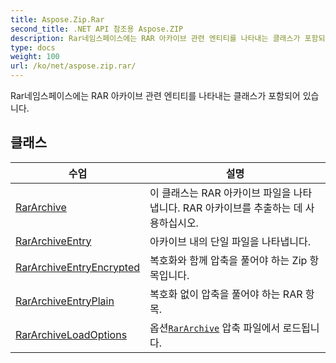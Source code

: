 ```yaml
---
title: Aspose.Zip.Rar
second_title: .NET API 참조용 Aspose.ZIP
description: Rar네임스페이스에는 RAR 아카이브 관련 엔티티를 나타내는 클래스가 포함되어 있습니다.
type: docs
weight: 100
url: /ko/net/aspose.zip.rar/
---
```

Rar네임스페이스에는 RAR 아카이브 관련 엔티티를 나타내는 클래스가 포함되어 있습니다.

## 클래스

| 수업 | 설명 |
| --- | --- |
| [RarArchive](./rararchive/) | 이 클래스는 RAR 아카이브 파일을 나타냅니다. RAR 아카이브를 추출하는 데 사용하십시오. |
| [RarArchiveEntry](./rararchiveentry/) | 아카이브 내의 단일 파일을 나타냅니다. |
| [RarArchiveEntryEncrypted](./rararchiveentryencrypted/) | 복호화와 함께 압축을 풀어야 하는 Zip 항목입니다. |
| [RarArchiveEntryPlain](./rararchiveentryplain/) | 복호화 없이 압축을 풀어야 하는 RAR 항목. |
| [RarArchiveLoadOptions](./rararchiveloadoptions/) | 옵션[`RarArchive`](../aspose.zip.rar/rararchive/) 압축 파일에서 로드됩니다. |



